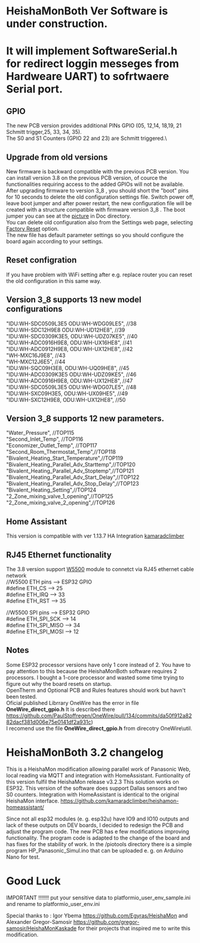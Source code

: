 # HeishaMonBoth Ver Software is under construction.
# It will implement SoftwareSerial.h for redirect loggin messeges from  Hardweare UART) to sofrtwaere Serial port. 
## GPIO 
The new PCB version provides additional PINs GPIO (05, 12,14, 18,19, 21 Schmitt trigger,25, 33, 34, 35).\
The S0 and S1 Counters  (GPIO 22 and 23) are Schmitt triggered.\


## Upgrade from old versions
New firmware is  backward compatible with the previous PCB version. You can install version 3.8 on the previous PCB version, of cource the functionalities requiring access to the added GPIOs will not be available.\
After upgrading firmware to version 3_8 , you should short the "boot" pins for 10 seconds to delete the old configuration settings file. Switch power off, leave boot jumper and after power restart, the new configuration file will be created with a structure compatible with firmware version 3_8 . The boot jumper you can see at the [picture](https://github.com/salakrzy/HeishaMonBoth/blob/main/Doc/Board%20set%20in%20Boot%20or%20Reset%20mode.jpg) in Doc directory.\
You can delete old configuration also from the Settings web page, selecting [Factory Reset](https://github.com/salakrzy/HeishaMonBoth/blob/main/Doc/HMBv3_8Stetting2.png) option.\
The new file has default parameter settings so you should configure the board again according to your settings.
## Reset configration
If you have problem with WiFi setting after e.g. replace router you can reset the old configuration in this same way. 


## Version 3_8 supports 13 new model configurations
  "IDU:WH-SDC0509L3E5 ODU:WH-WDG09LE5", //38\
  "IDU:WH-SDC12H9E8 ODU:WH-UD12HE8", //39\
  "IDU:WH-SDC0309K3E5, ODU:WH-UDZ07KE5", //40\
  "IDU:WH-ADC0916H9E8, ODU:WH-UX16HE8", //41\
  "IDU:WH-ADC0912H9E8, ODU:WH-UX12HE8", //42\
  "WH-MXC16J9E8", //43\
  "WH-MXC12J6E5", //44\
  "IDU:WH-SQC09H3E8, ODU:WH-UQ09HE8", //45\
  "IDU:WH-ADC0309K3E5 ODU:WH-UDZ09KE5", //46\
  "IDU:WH-ADC0916H9E8, ODU:WH-UX12HE8", //47\
  "IDU:WH-SDC0509L3E5 ODU:WH-WDG07LE5", //48\
  "IDU:WH-SXC09H3E5, ODU:WH-UX09HE5", //49\
  "IDU:WH-SXC12H9E8, ODU:WH-UX12HE8", //50
## Version 3_8 supports 12 new parameters.
  "Water_Pressure",          //TOP115\
  "Second_Inlet_Temp",       //TOP116\
  "Economizer_Outlet_Temp",  //TOP117\
  "Second_Room_Thermostat_Temp",//TOP118\
  "Bivalent_Heating_Start_Temperature",//TOP119\
  "Bivalent_Heating_Parallel_Adv_Starttemp",//TOP120\
  "Bivalent_Heating_Parallel_Adv_Stoptemp",//TOP121\
  "Bivalent_Heating_Parallel_Adv_Start_Delay",//TOP122\
  "Bivalent_Heating_Parallel_Adv_Stop_Delay",//TOP123\
  "Bivalent_Heating_Setting",//TOP124\
  "2_Zone_mixing_valve_1_opening",//TOP125\
  "2_Zone_mixing_valve_2_opening",//TOP126
## Home Assistant 
This version is compatible with ver 1.13.7 HA Integration [kamaradclimber](https://github.com/kamaradclimber/heishamon-homeassistant)
## RJ45 Ethernet functionality
The 3.8 version support [W5500](https://github.com/salakrzy/HeishaMonBoth/blob/main/Doc/Connecting%20%20W5500%20Ethernet%20module.PNG) module to connetct via RJ45 ethernet cable network\
//W5500 ETH pins	-->	ESP32 GPIO\
#define ETH_CS    -->      25\
#define ETH_IRQ    -->     33\
#define ETH_RST    -->     35

//W5500  SPI pins	-->	ESP32 GPIO\
#define ETH_SPI_SCK   -->  14\
#define ETH_SPI_MISO  -->  34\
#define ETH_SPI_MOSI  -->  12

## Notes
Some ESP32 processor versions have only 1 core instead of 2. You have to pay attention to this because the HeishaMonBoth software requires 2 processors. I bought a 1-core processor and wasted some time trying to figure out why the board resets on startup.\
OpenTherm and Optional PCB and Rules features should work but havn't been tested.\
Oficial published Librrary OneWire has the error in file **OneWire_direct_gpio.h** It is described there https://github.com/PaulStoffregen/OneWire/pull/134/commits/da50f912a8282dacf381d006e75e0141df2a931c) \
I recomend use the file **OneWire_direct_gpio.h** from direcotry OneWire\util. 





# HeishaMonBoth 3.2 changelog
This is a HeishaMon modification allowing parallel work of Panasonic Web, local reading via MQTT and integration with HomeAssistant.
Funtionality of this version fulfil the HeishaMon release v3.2.3
This solution works on ESP32.
This version of the software does support Dallas sensors and two S0 counters.
Integration with HomeAssistant is identical to the original HeishaMon interface. https://github.com/kamaradclimber/heishamon-homeassistant/

Since not all esp32 modules (e. g. esp32u) have IO9 and IO10 outputs and lack of these outputs on DEV boards, 
I decided to redesign the PCB and adjust the program code. The new PCB has e few modifications improving functionality.
The program code is adapted to the change of the board and has fixes for the stability of work.
In the /piotools directory there is a simple program HP_Panasonic_Simul.ino that can be uploaded e. g. on Arduino Nano for test.

# Good Luck

IMPORTANT !!!!!!! put your sensitive data to platformio_user_env_sample.ini and rename to platformio_user_env.ini

Special thanks to :
Igor Ybema https://github.com/Egyras/HeishaMon 
and 
Alexander Gregor-Samosir https://github.com/gregor-samosir/HeishaMonKaskade
for their projects that inspired me to write this modification.

